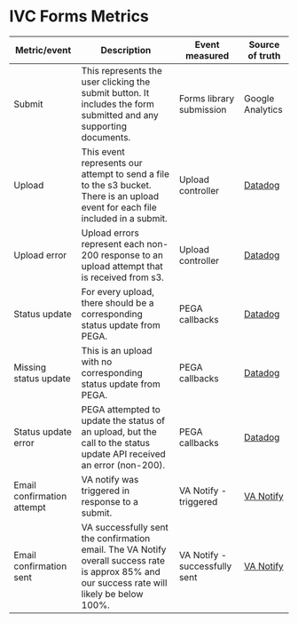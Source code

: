# IVC Forms Metrics
| Metric/event               | Description                                                  | Event measured                | Source of truth  |
|----------------------------|--------------------------------------------------------------|-------------------------------|------------------|
| Submit                     | This represents the user clicking the submit button. It includes the form submitted and any supporting documents. | Forms library submission      | Google Analytics |
| Upload                     | This event represents our attempt to send a file to the s3 bucket. There is an upload event for each file included in a submit. | Upload controller             | [Datadog](https://vagov.ddog-gov.com/dashboard/zsa-453-at7/ivc-champva-forms)          |
| Upload error               | Upload errors represent each non-200 response to an upload attempt that is received from s3. | Upload controller             | [Datadog](https://vagov.ddog-gov.com/dashboard/zsa-453-at7/ivc-champva-forms)          |
| Status update              | For every upload, there should be a corresponding status update from PEGA. | PEGA callbacks                | [Datadog](https://vagov.ddog-gov.com/dashboard/zsa-453-at7/ivc-champva-forms)          |
| Missing status update      | This is an upload with no corresponding status update from PEGA. | PEGA callbacks                | [Datadog](https://vagov.ddog-gov.com/dashboard/zsa-453-at7/ivc-champva-forms)          |
| Status update error        | PEGA attempted to update the status of an upload, but the call to the status update API received an error (non-200). | PEGA callbacks                | [Datadog](https://vagov.ddog-gov.com/dashboard/zsa-453-at7/ivc-champva-forms)          |
| Email confirmation attempt | VA notify was triggered in response to a submit.             | VA Notify - triggered         | [VA Notify](https://staging.notifications.va.gov/services/fb4dc041-1503-41c8-99f9-8f1eeededa18/dashboard)        |
| Email confirmation sent    | VA successfully sent the confirmation email. The VA Notify overall success rate is approx 85% and our success rate will likely be below 100%. | VA Notify - successfully sent | [VA Notify](https://staging.notifications.va.gov/services/fb4dc041-1503-41c8-99f9-8f1eeededa18/dashboard)        |
